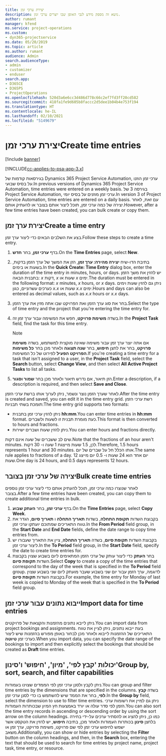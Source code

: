 ```yaml
---
title: יצירת ערכי זמן
description: נושא זה מספק מידע לגבי האופן שבו יוצרים ערכי זמן.
author: rumant
manager: kfend
ms.service: project-operations
ms.custom:
- dyn365-projectservice
ms.date: 05/20/2019
ms.topic: article
ms.author: rumant
audience: Admin
search.audienceType:
- admin
- customizer
- enduser
search.app:
- D365CE
- D365PS
- ProjectOperations
ms.openlocfilehash: 520d3a6e6cc3d486d778c66c2ef7fd3ff20cd582
ms.sourcegitcommit: 418fa1fe9d605b8faccc2d5dee1b04b4e753f194
ms.translationtype: HT
ms.contentlocale: he-IL
ms.lasthandoff: 02/10/2021
ms.locfileid: "5149679"
---
```

# <a name="create-time-entries"></a><span data-ttu-id="4eb48-103">יצירת ערכי זמן</span><span class="sxs-lookup"><span data-stu-id="4eb48-103">Create time entries</span></span>

[!include [banner](../includes/psa-now-project-operations.md)]

[!INCLUDE[cc-applies-to-psa-app-3.x](../includes/cc-applies-to-psa-app-3x.md)]

<span data-ttu-id="4eb48-104">בגירסאות קודמות של Dynamics 365 Project Service Automation, ערכי זמן הוזנו על בסיס שבועי.</span><span class="sxs-lookup"><span data-stu-id="4eb48-104">In previous versions of Dynamics 365 Project Service Automation, time entries were entered on a weekly basis.</span></span> <span data-ttu-id="4eb48-105">בגירסה 3 של Project Service Automation, ערכי זמן מוזנים על בסיס יומי.</span><span class="sxs-lookup"><span data-stu-id="4eb48-105">In version 3 of Project Service Automation, time entries are entered on a daily basis.</span></span> <span data-ttu-id="4eb48-106">עם זאת, לאחר יצירה של כמה ערכי זמן, תוכל ליצור אותם בצובר או להעתיק אותם.</span><span class="sxs-lookup"><span data-stu-id="4eb48-106">However, after a few time entries have been created, you can bulk create or copy them.</span></span>

## <a name="create-a-time-entry"></a><span data-ttu-id="4eb48-107">יצירת ערך זמן</span><span class="sxs-lookup"><span data-stu-id="4eb48-107">Create a time entry</span></span>

<span data-ttu-id="4eb48-108">בצע את השלבים הבאים כדי ליצור ערך זמן.</span><span class="sxs-lookup"><span data-stu-id="4eb48-108">Follow these steps to create a time entry.</span></span>

1. <span data-ttu-id="4eb48-109">בדף **ערכי זמן**, בחר **חדש**.</span><span class="sxs-lookup"><span data-stu-id="4eb48-109">On the **Time Entries** page, select **New**.</span></span>
2. <span data-ttu-id="4eb48-110">בתיבת הדו-שיח **יצירה מהירה: ערך זמן**, הזן את המשך של ערך הזמן בדקות, בשעות או בימים.</span><span class="sxs-lookup"><span data-stu-id="4eb48-110">In the **Quick Create: Time Entry** dialog box, enter the duration of the time entry in minutes, hours, or days.</span></span> <span data-ttu-id="4eb48-111">יש להזין את משך הזמן בתבנית הבאה: *x* דקות, *x* שעות או *x* ימים.</span><span class="sxs-lookup"><span data-stu-id="4eb48-111">The duration must be entered in the following format: *x* minutes, *x* hours, or *x* days.</span></span> <span data-ttu-id="4eb48-112">ניתן גם להזין שעות וימים כערכים עשרוניים, כגון *x.x* שעות או *x.x* ימים.</span><span class="sxs-lookup"><span data-stu-id="4eb48-112">Hours and days can also be entered as decimal values, such as *x.x* hours or *x.x* days.</span></span>
3. <span data-ttu-id="4eb48-113">בחר את סוג ערך הזמן ואת הפרויקט שבו אתה מזין את ערך הזמן.</span><span class="sxs-lookup"><span data-stu-id="4eb48-113">Select the type of time entry and the project that you're entering the time entry for.</span></span>
4. <span data-ttu-id="4eb48-114">בשדה **משימת פרויקט**, חפש את המשימה עבור ערך זמן זה.</span><span class="sxs-lookup"><span data-stu-id="4eb48-114">In the **Project Task** field, find the task for this time entry.</span></span>

    > [!NOTE]
    > <span data-ttu-id="4eb48-115">אם אתה יוצר ערך זמן עבור משימה שאינה מוקצית למשתמש, בשדה **‏‫משימת פרויקט**, בחר את לחצן **חיפוש**, בחר **שנה תצוגה** ולאחר מכן בחר **כל משימות הפרויקט הפעיל‬** לפירוט של כל המשימות.</span><span class="sxs-lookup"><span data-stu-id="4eb48-115">If you're creating a time entry for a task that isn't assigned to a user, in the **Project Task** field, select the **Search** button, select **Change View**, and then select **All Active Project Tasks** to list all tasks.</span></span>

5. <span data-ttu-id="4eb48-116">הזן תיאור, אם נדרש תיאור ולאחר מכן בחר **שמור וסגור**.</span><span class="sxs-lookup"><span data-stu-id="4eb48-116">Enter a description, if a description is required, and then select **Save and Close**.</span></span>

<span data-ttu-id="4eb48-117">לאחר שערך הזמן נוצר ונשמר, ניתן לערוך אותו ברשת ערכי הזמן.</span><span class="sxs-lookup"><span data-stu-id="4eb48-117">After the time entry is created and saved, you can edit it in the time entry grid.</span></span> <span data-ttu-id="4eb48-118">רשת ערכי הזמן תומכת בשתי תבניות:</span><span class="sxs-lookup"><span data-stu-id="4eb48-118">The time entry grid supports two formats:</span></span>

- <span data-ttu-id="4eb48-119">ניתן להזין ערכי זמן בתבנית **hh:mm**.</span><span class="sxs-lookup"><span data-stu-id="4eb48-119">You can enter time entries in **hh:mm** format.</span></span> <span data-ttu-id="4eb48-120">כעת מומרת תבנית זו לשעות ולשברים.</span><span class="sxs-lookup"><span data-stu-id="4eb48-120">This format is then converted to hours and fractions.</span></span>
- <span data-ttu-id="4eb48-121">ניתן להזין שעות ושברים ישירות.</span><span class="sxs-lookup"><span data-stu-id="4eb48-121">You can enter hours and fractions directly.</span></span>

<span data-ttu-id="4eb48-122">שים לב ששברים של שעה אינם דקות.</span><span class="sxs-lookup"><span data-stu-id="4eb48-122">Note that the fractions of an hour aren't minutes.</span></span> <span data-ttu-id="4eb48-123">לכן, 1.5 שעות מייצגת 1 שעה ו- 30 דקות.</span><span class="sxs-lookup"><span data-stu-id="4eb48-123">Therefore, 1.5 hours represents 1 hour and 30 minutes.</span></span> <span data-ttu-id="4eb48-124">אותו הכלל חל על שברים של יום.</span><span class="sxs-lookup"><span data-stu-id="4eb48-124">The same rule applies to fractions of a day.</span></span> <span data-ttu-id="4eb48-125">יום אחד הוא 24 שעות ו- 0.5 יום מייצג 12 שעות.</span><span class="sxs-lookup"><span data-stu-id="4eb48-125">One day is 24 hours, and 0.5 days represents 12 hours.</span></span>

## <a name="bulk-create-time-entries"></a><span data-ttu-id="4eb48-126">יצירה של ערכי זמן בצובר</span><span class="sxs-lookup"><span data-stu-id="4eb48-126">Bulk create time entries</span></span>

<span data-ttu-id="4eb48-127">לאחר שנוצרו כמה ערכי זמן, תוכל להעתיק אותם כדי ליצור ערכי זמן נוספים בצובר.</span><span class="sxs-lookup"><span data-stu-id="4eb48-127">After a few time entries have been created, you can copy them to create additional time entries in bulk.</span></span>

1. <span data-ttu-id="4eb48-128">בדף **ערכי זמן**, בחר **העתק שבוע**.</span><span class="sxs-lookup"><span data-stu-id="4eb48-128">On the **Time Entries** page, select **Copy Week**.</span></span>
2. <span data-ttu-id="4eb48-129">בקבוצת השדות **תקופת התחלה**, בשדות **תאריך התחלה** ו **תאריך סיום**, הגדר את טווח התאריכים שמתוכם יועתקו ערכי זמן.</span><span class="sxs-lookup"><span data-stu-id="4eb48-129">In the **From Period** field group, in the **Start Date** and **End Date** fields, define the date range to copy time entries from.</span></span>
3. <span data-ttu-id="4eb48-130">בקבוצת השדות **תקופת סיום**, בשדה **תאריך התחלה**, ציין את התאריך שעבורו יש ליצור ערכי זמן.</span><span class="sxs-lookup"><span data-stu-id="4eb48-130">In the **To Period** field group, in the **Start Date** field, specify the date to create time entries for.</span></span>
4. <span data-ttu-id="4eb48-131">בחר **העתק** כדי ליצור עותק של ערכי הזמן המתאימים ליום בשבוע שצוין בקבוצת השדות **תקופת סיום**.</span><span class="sxs-lookup"><span data-stu-id="4eb48-131">Select **Copy** to create a copy of the time entries that correspond to the day of the week that is specified in the **To Period** field group.</span></span> <span data-ttu-id="4eb48-132">לדוגמה, ערך הזמן עבור יום שני בשבוע שעבר מועתק ליום שני בשבוע שצוין בקבוצת השדות **תקופת סיום**.</span><span class="sxs-lookup"><span data-stu-id="4eb48-132">For example, the time entry for Monday of last week is copied to Monday of the week that is specified in the **To Period** field group.</span></span>

## <a name="import-data-for-time-entries"></a><span data-ttu-id="4eb48-133">ייבוא נתונים עבור ערכי זמן</span><span class="sxs-lookup"><span data-stu-id="4eb48-133">Import data for time entries</span></span>

<span data-ttu-id="4eb48-134">ניתן לייבא נתונים מהזמנות והקצאות של פרויקטים.</span><span class="sxs-lookup"><span data-stu-id="4eb48-134">You can import data from project bookings and assignments.</span></span> <span data-ttu-id="4eb48-135">בעת ייבוא נתונים, ניתן לציין את טווח התאריכים של ההזמנות לייבוא ולאחר מכן לבחור באופן מפורש בהזמנות שיש ליצור כערכי זמן **טיוטה**.</span><span class="sxs-lookup"><span data-stu-id="4eb48-135">When you import data, you can specify the date range of the bookings to import and then explicitly select the bookings that should be created as **Draft** time entries.</span></span>

## <a name="group-by-sort-search-and-filter-capabilities"></a><span data-ttu-id="4eb48-136">יכולות 'קבץ לפי', 'מיון', 'חיפוש' ו'סינון'</span><span class="sxs-lookup"><span data-stu-id="4eb48-136">Group by, sort, search, and filter capabilities</span></span>

<span data-ttu-id="4eb48-137">ניתן לקבץ ולסנן ערכי זמן לפי הממדים שצוינו בעמודות.</span><span class="sxs-lookup"><span data-stu-id="4eb48-137">You can group and filter time entries by the dimensions that are specified in the columns.</span></span> <span data-ttu-id="4eb48-138">בשדה **קבץ לפי**, בחר את הממד שיש להשתמש בו כדי לסנן ערכי זמן.</span><span class="sxs-lookup"><span data-stu-id="4eb48-138">In the **Group by** field, select the dimension to use to filter time entries.</span></span> <span data-ttu-id="4eb48-139">ניתן גם למיין את רשומות ערכי הזמן לפי סדר עולה או יורד באמצעות חץ המיון שבכותרות העמודות.</span><span class="sxs-lookup"><span data-stu-id="4eb48-139">You can also sort the time entry records in ascending or descending order by using the sort arrow on the column headings.</span></span> <span data-ttu-id="4eb48-140">כמו כן, ניתן להציג או להסתיר ערכים על-ידי בחירה בלחצן **סינון** בכותרות העמודות ולאחר מכן, בתיבה **חיפוש**, יש להזין את הטקסט אשר ישמש לחיפוש ערכי זמן לפי שם פרויקט, משימת פרויקט, ערך זמן או משאב.</span><span class="sxs-lookup"><span data-stu-id="4eb48-140">Additionally, you can show or hide entries by selecting the **Filter** button on the column headings, and then, in the **Search** box, entering the text that should be used to search for time entries by project name, project task, time entry, or resource.</span></span>
